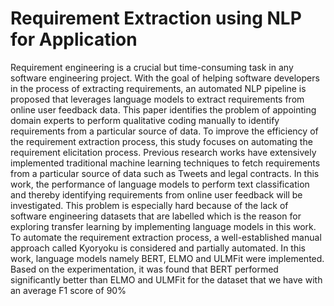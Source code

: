 # Requirement Extraction using NLP for Application

Requirement engineering is a crucial but time-consuming task in any software engineering project. With the goal of helping software developers in the process of extracting requirements, an automated NLP pipeline is proposed that leverages language models to extract requirements from online user feedback data. This paper identifies the problem of appointing domain experts to perform qualitative coding manually to identify requirements from a particular source of data. To improve the efficiency of the requirement extraction process, this study focuses on automating the requirement elicitation process. Previous research works have extensively implemented traditional machine learning techniques to fetch requirements from a particular source of data such as Tweets and legal contracts. In this work, the performance of language models to perform text classification and thereby identifying requirements from online user feedback will be investigated. This problem is especially hard because of the lack of software engineering datasets that are labelled which is the reason for exploring transfer learning by implementing language models in this work. To automate the requirement extraction process, a well-established manual approach called Kyoryoku is considered and partially automated. In this work, language models namely BERT, ELMO and ULMFit were implemented. Based on the experimentation, it was found that BERT performed significantly better than ELMO and ULMFit for the dataset that we have with an average F1 score of 90%
